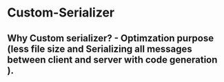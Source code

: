 # Custom-Serializer
 ## Why Custom serializer? - Optimzation purpose (less file size and Serializing all messages between client and server with code generation ).
